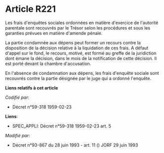 # Article R221

Les frais d'enquêtes sociales ordonnées en matière d'exercice de l'autorité parentale sont recouvrés par le Trésor selon les
procédures et sous les garanties prévues en matière d'amende pénale.

La partie condamnée aux dépens peut former un recours contre la disposition de la décision relative à la liquidation de ces
frais. A défaut d'appel sur le fond, le recours, motivé, est formé au greffe de la juridiction dont émane la décision, dans
le mois de la notification de cette décision. Il est porté devant la chambre d'accusation.

En l'absence de condamnation aux dépens, les frais d'enquête sociale sont recouvrés contre la partie désignée par le juge qui
a ordonné l'enquête.

**Liens relatifs à cet article**

_Codifié par_:

  - Décret n°59-318 1959-02-23

**Liens**:

  - SPEC_APPLI: Décret n°59-318 1959-02-23 art. 5

_Modifié par_:

  - Décret n°93-867 du 28 juin 1993 - art. 11 () JORF 29 juin 1993
